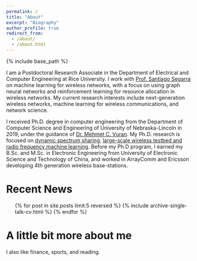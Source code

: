 ```yaml
---
permalink: /
title: "About"
excerpt: "Biography"
author_profile: true
redirect_from:
  - /about/
  - /about.html
---
```

{% include base_path %}

I am a Postdoctoral Research Associate in the Department of Electrical and Computer Engineering at Rice University. I work with [Prof. Santiago Segarra](http://segarra.rice.edu/) on machine learning for wireless networks, with a focus on using graph neural networks and reinforcement learning for resource allocation in wireless networks. My current research interests include next-generation wireless networks, machine learning for wireless communications, and network science.

I received Ph.D. degree in computer engineering from the Department of Computer Science and Engineering of University of Nebraska-Lincoln in 2019, under the guidance of [Dr. Mehmet C. Vuran](http://cse.unl.edu/~mcvuran/). My Ph.D. research is focused on [dynamic spectrum sharing]({{site.baseurl}}/portfolio/cognitive-radio-networks/), [large-scale wireless testbed and radio frequency machine learning](https://cpn.unl.edu/projects/cosec). Before my Ph.D program, I earned my B.Sc. and M.Sc. in Electronic Engineering from University of Electronic Science and Technology of China, and worked in ArrayComm and Ericsson developing 4th generation wireless base-stations.



Recent News
======
  <ul>{% for post in site.posts limit:5 reversed %}
    {% include archive-single-talk-cv.html %}
  {% endfor %}</ul>

A little bit more about me
======

I also like finance, sports, and reading.
